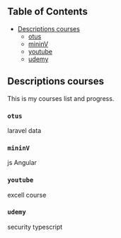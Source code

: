 ## Table of Contents

- [Descriptions courses](#descriptions-courses)
  - [otus](#motus)
  - [mininV](#mininV)
  - [youtube](#youtube)
  - [udemy](#udemy)
  
## Descriptions courses

This is my courses list and progress.
  
### `otus`
laravel
data
  
### `mininV`
js 
Angular

### `youtube`

excell course

### `udemy`

security 
typescript

